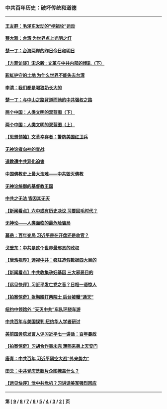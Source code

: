 ### 中共百年历史：破坏传统和道德
---
#### [王友群：毛泽东发动的“挖祖坟”运动](../../pages/nf1176114/n13723639.md?06190430) 
#### [蔡大雅：台湾 为世界点上光明之灯](../../pages/nf1176114/n13531530.md?06190430) 
#### [楚一丁：台海两岸的昨日今日和明日](../../pages/nf1176114/n13531468.md?06190430) 
#### [【方菲访谈】宋永毅 : 文革与中共内部的倾轧（下）](../../pages/nf1176114/n13486836.md?06190430) 
#### [彩虹护守的土地 为什么世界不能失去台湾](../../pages/nf1176114/n13476849.md?06190430) 
#### [李清：我们都是喝狼奶长大的](../../pages/nf1176114/n13471478.md?06190430) 
#### [楚一丁：与中山之路背道而驰的中共强权之路](../../pages/nf1176114/n13437270.md?06190430) 
#### [两个中国：人类文明的双蓝图（下）](../../pages/nf1176114/n13423132.md?06190430) 
#### [两个中国：人类文明的双蓝图（上）](../../pages/nf1176114/n13422687.md?06190430) 
#### [【思想领袖】文革幸存者：警防美国红卫兵](../../pages/nf1176114/n13339289.md?06190430) 
#### [无神论者向神的宣战](../../pages/nf1176114/n13281535.md?06190430) 
#### [道教遭中共异化迫害](../../pages/nf1176114/n13281463.md?06190430) 
#### [中国佛教史上最大法难——中共毁灭佛教](../../pages/nf1176114/n13281397.md?06190430) 
#### [无神论统御的基督教王国](../../pages/nf1176114/n13281280.md?06190430) 
#### [中共之无法 皆因其无天](../../pages/nf1176114/n13281088.md?06190430) 
#### [【新闻看点】六中或有历史决议 习要回毛时代？](../../pages/nf1176114/n13222895.md?06190430) 
#### [无神论——人类面临的最危险骗局](../../pages/nf1176114/n13196137.md?06190430) 
#### [慕岳：百年变局 习近平是在开盘还是收官？](../../pages/nf1176114/n13206516.md?06190430) 
#### [戈壁东：中共是这个世界最邪恶的政权](../../pages/nf1176114/n13085641.md?06190430) 
#### [【唐浩视界】透视中共：疯狂造假数据四大目的](../../pages/nf1176114/n13080590.md?06190430) 
#### [【新闻看点】中共收集孕妇基因 三大邪恶目的](../../pages/nf1176114/n13077182.md?06190430) 
#### [【远见快评】习近平发亡党之音？日相一语惊人](../../pages/nf1176114/n13074809.md?06190430) 
#### [【拍案惊奇】张陶殴打两院士 后台被曝“通天”](../../pages/nf1176114/n13070496.md?06190430) 
#### [纽约中领馆外 “天灭中共”车队环绕车游](../../pages/nf1176114/n13070693.md?06190430) 
#### [中共百年与美国误判 纽约华人学者研讨](../../pages/nf1176114/n13067969.md?06190430) 
#### [美前国务院发言人评习近平七一讲话：百年暴政](../../pages/nf1176114/n13066986.md?06190430) 
#### [【拍案惊奇】习胡合作事未完 薄熙来弟上天安门](../../pages/nf1176114/n13065867.md?06190430) 
#### [唐青：中共百年 习近平隔空大战“外来势力”](../../pages/nf1176114/n13065976.md?06190430) 
#### [田云：中共党庆洗脑片企图掩盖什么？](../../pages/nf1176114/n13064395.md?06190430) 
#### [【远见快评】泄中共危机？习讲话美军强烈回应](../../pages/nf1176114/n13064269.md?06190430) 

---
#### 第 [ [9](./9.md?06190430) / [8](./8.md?06190430) / [7](./7.md?06190430) / [6](./6.md?06190430) / [5](./5.md?06190430) / [4](./4.md?06190430) / [3](./3.md?06190430) / [2](./2.md?06190430) ] 页
